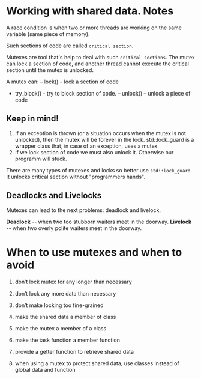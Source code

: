# Working with shared data. Notes

A race condition is when two or more threads are working on the same variable (same piece of memory).

Such sections of code are called `critical section`. 

Mutexes are tool that's help to deal with such `critical sections`. The mutex can lock a section of code, and another thread cannot execute the critical section until the mutex is unlocked.

A mutex can:
– lock() – lock a section of code
- try_block() - try to block section of code.
– unlock() – unlock a piece of code

## Keep in mind!

1. If an exception is thrown (or a situation occurs when the mutex is not unlocked), then the mutex will be forever in the lock. std::lock_guard is a wrapper class that, in case of an exception, uses a mutex.
2. If we lock section of code we must also unlock it. Otherwise our programm will stuck.

There are many types of mutexes and locks so better use `std::lock_guard`. It unlocks critical section without "programmers hands".

## Deadlocks and Livelocks

Mutexes can lead to the next problems: deadlock and livelock.

**Deadlock** -- when two too stubborn waiters meet in the doorway.
**Livelock** -- when two overly polite waiters meet in the doorway.

# When to use mutexes and when to avoid

1. don’t lock mutex for any longer than necessary
2. don’t lock any more data than necessary
3. don’t make locking too fine-grained


1. make the shared data a member of class
2. make the mutex a member of a class
3. make the task function a member function
4. provide a getter function to retrieve shared data
5. when using a mutex to protect shared data, use classes instead of global data and function

